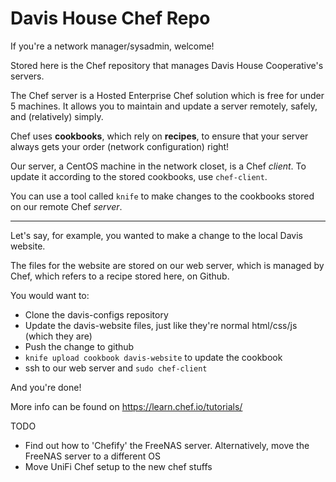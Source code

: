 Davis House Chef Repo
===========

If you're a network manager/sysadmin, welcome!

Stored here is the Chef repository that manages Davis House Cooperative's servers.

The Chef server is a Hosted Enterprise Chef solution which is free for under 5 machines. It allows you to maintain and update a server remotely,
safely, and (relatively) simply.

Chef uses **cookbooks**, which rely on **recipes**, to ensure that your server always gets your order (network configuration) right!

Our server, a CentOS machine in the network closet, is a Chef *client*. To update it according to the stored cookbooks, use `chef-client`.

You can use a tool called `knife` to make changes to the cookbooks stored on our remote Chef *server*.

*******************************************************************************************************************************************

Let's say, for example, you wanted to make a change to the local Davis website. 

The files for the website are stored on our web server, which is managed by Chef, which refers to a recipe stored here, on Github.

You would want to:

* Clone the davis-configs repository
* Update the davis-website files, just like they're normal html/css/js (which they are)
* Push the change to github
* `knife upload cookbook davis-website` to update the cookbook
* ssh to our web server and `sudo chef-client`

And you're done! 

More info can be found on https://learn.chef.io/tutorials/

TODO
- Find out how to 'Chefify' the FreeNAS server. Alternatively, move the FreeNAS server to a different OS
- Move UniFi Chef setup to the new chef stuffs
